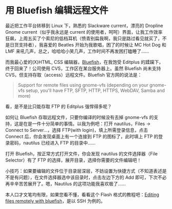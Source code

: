 # 用 Bluefish 编辑远程文件

最近把工作平台转移到 Linux 下，熟悉的 Slackware current，漂亮的 Dropline Gnome current（似乎我永远是 current 的使用者，呵呵）界面，让我工作效率狂飙，上周五买了个索尼的低档耳机（愤青别扁我啊，我只是路过看见就买了，不是日货支持者），我喜爱的 Beatles 开始为我歌唱，困了的时候让 MC Hot Dog 和 LMF 来吼几声，总之，哈哈哈小笑几声，工作时间不再发困打瞌睡了……

而我最心爱的(X)HTML, CSS 编辑器，[Bluefish][0]，在我饱受 Editplus 的蹂躏下，终于回来了！公司使用 CVS，工作区在某台服务器上。虽然 Bluefish 尚未支持 CVS，但支持存取（access）远程文件。Bluefish 官方网的说法是：

> Support for remote files using gnome-vfs (depending on your gnome-vfs setup, you'll have FTP, SFTP, HTTP, HTTPS, WebDAV, Samba and more)

看，是不是比只能存取 FTP 的 Editplus 强悍得多呢？

如何让 Bluefish 存取远程文件，只要你编译的时候没有去掉 gnome-vfs 的支持，这是在是一件十分简单的事情。以我为例吧：打开 nautilus，Files -\> Connect to Server...，选择 FTP(with login)，填上所需登录信息，点击 Connect 后，你会发现桌面上有一个连接到 FTP 的图标了，此时填上 FTP 的登录密码，nautilus 已经进入 FTP 的目录中……

打开 Bluefish，按正常方式打开文件，你会发现 nautilus 的文件选择器（File Selector）有了 FTP 的选择，展开目录，选择你需要的文件编辑吧！

小技巧：如果要编辑的文件位于目录层深层，不妨设置为快捷方式（不知道表述是不是有问题），在文件选择器选中该目录时，点击左边下方的 Add 即可，下次不必再辛辛苦苦展开了。嗯，Nautilus 的这项功能我喜欢极了……

本人口才文笔均有限，如果您看不懂，看看这个 Flash 格式的教程吧：[Editing files remotely with bluefish][1]，是以 SSH 为例的。

[0]: http://bluefish.openoffice.nl/
[1]: http://www.borgerding.org/dropline/trovao/videos/e-remotely/

